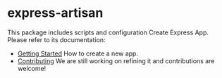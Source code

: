 # express-artisan

This package includes scripts and configuration Create Express App.<br>
Please refer to its documentation:

- [Getting Started](https://github.com/getspooky/create-express-app#Getting-Started) How to create a new app.
- [Contributing](https://github.com/getspooky/create-express-app/blob/master/CONTRIBUTING.md) We are still working on refining it and contributions are welcome!
